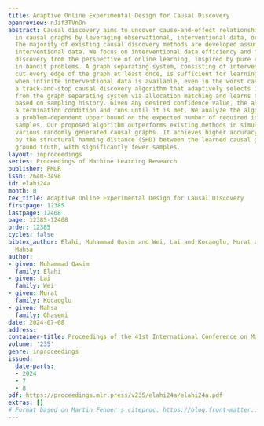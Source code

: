 ```yaml
---
title: Adaptive Online Experimental Design for Causal Discovery
openreview: nJzf3TVnOn
abstract: Causal discovery aims to uncover cause-and-effect relationships encoded
  in causal graphs by leveraging observational, interventional data, or their combination.
  The majority of existing causal discovery methods are developed assuming infinite
  interventional data. We focus on interventional data efficiency and formalize causal
  discovery from the perspective of online learning, inspired by pure exploration
  in bandit problems. A graph separating system, consisting of interventions that
  cut every edge of the graph at least once, is sufficient for learning causal graphs
  when infinite interventional data is available, even in the worst case. We propose
  a track-and-stop causal discovery algorithm that adaptively selects interventions
  from the graph separating system via allocation matching and learns the causal graph
  based on sampling history. Given any desired confidence value, the algorithm determines
  a termination condition and runs until it is met. We analyze the algorithm to establish
  a problem-dependent upper bound on the expected number of required interventional
  samples. Our proposed algorithm outperforms existing methods in simulations across
  various randomly generated causal graphs. It achieves higher accuracy, measured
  by the structural hamming distance (SHD) between the learned causal graph and the
  ground truth, with significantly fewer samples.
layout: inproceedings
series: Proceedings of Machine Learning Research
publisher: PMLR
issn: 2640-3498
id: elahi24a
month: 0
tex_title: Adaptive Online Experimental Design for Causal Discovery
firstpage: 12385
lastpage: 12408
page: 12385-12408
order: 12385
cycles: false
bibtex_author: Elahi, Muhammad Qasim and Wei, Lai and Kocaoglu, Murat and Ghasemi,
  Mahsa
author:
- given: Muhammad Qasim
  family: Elahi
- given: Lai
  family: Wei
- given: Murat
  family: Kocaoglu
- given: Mahsa
  family: Ghasemi
date: 2024-07-08
address:
container-title: Proceedings of the 41st International Conference on Machine Learning
volume: '235'
genre: inproceedings
issued:
  date-parts:
  - 2024
  - 7
  - 8
pdf: https://proceedings.mlr.press/v235/elahi24a/elahi24a.pdf
extras: []
# Format based on Martin Fenner's citeproc: https://blog.front-matter.io/posts/citeproc-yaml-for-bibliographies/
---
```

